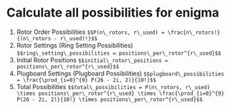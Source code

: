 # Calculate all possibilities for enigma

1. Rotor Order Possibilities
`$$P(n\_rotors, r\_used) = \frac{n\_rotors!}{(n\_rotors - r\_used)!}$$`
2. Rotor Settings (Ring Setting Possibilities)
`$$ring\_setting\_possibilities = positions\_per\_rotor^{r\_used}$$`
3. Initial Rotor Positions
`$$initial\_rotor\_positions = positions\_per\_rotor^{r\_used}$$`
4. Plugboard Settings (Plugboard Possibilities)
`$$plugboard\_possibilities = \frac{\prod_{i=0}^{9} P(26 - 2i, 2)}{10!}$$`
5. Total Possibilities
`$$total\_possibilities = P(n\_rotors, r\_used) \times positions\_per\_rotor^{r\_used} \times \frac{\prod_{i=0}^{9} P(26 - 2i, 2)}{10!} \times positions\_per\_rotor^{r\_used}$$`